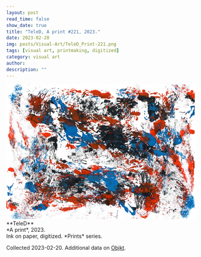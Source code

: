 ```yaml
---
layout: post
read_time: false
show_date: true
title: "TeleD, A print #221, 2023."
date: 2023-02-20
img: posts/Visual-Art/TeleD_Print-221.png
tags: [visual art, printmaking, digitized]
category: visual art
author: 
description: ""
---
```


<img src='./assets/img/posts/Visual-Art/TeleD_Print-221.png'>

<br>
**TeleD**
<br>*A print*, 2023.
<br>Ink on paper, digitized. *Prints* series.

 <div class="page-separator"></div>

Collected 2023-02-20. Additional data on [Objkt](https://objkt.com/tokens/KT1D4LonzH7PanWtA4J1L1TfXwt6xtJDPXkS/221).
